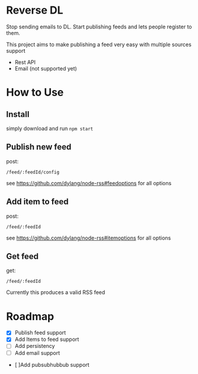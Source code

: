 Reverse DL
=============

Stop sending emails to DL. Start publishing feeds and lets people register to them.

This project aims to make publishing a feed very easy with multiple sources support

 - Rest API
 - Email (not supported yet)

# How to Use

## Install

simply download and run `npm start`

## Publish new feed

post:

`/feed/:feedId/config`

see https://github.com/dylang/node-rss#feedoptions  for all options

## Add item to feed

post:

`/feed/:feedId`

see https://github.com/dylang/node-rss#itemoptions for all options

## Get feed

get:

`/feed/:feedId`

Currently this produces a valid RSS feed

# Roadmap


 - [x] Publish feed support
 - [x] Add Items to feed support
 - [ ] Add persistency
 - [ ] Add email support
 - [ ]Add pubsubhubbub support
